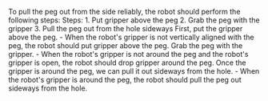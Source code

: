 To pull the peg out from the side reliably, the robot should perform the following steps:
    Steps:  1. Put gripper above the peg  2. Grab the peg with the gripper  3. Pull the peg out from the hole sideways
    First, put the gripper above the peg.
    - When the robot's gripper is not vertically aligned with the peg, the robot should put gripper above the peg.
    Grab the peg with the gripper.
    - When the robot's gripper is not around the peg and the robot's gripper is open, the robot should drop gripper around the peg.
    Once the gripper is around the peg, we can pull it out sideways from the hole.
    - When the robot's gripper is around the peg, the robot should pull the peg out sideways from the hole.